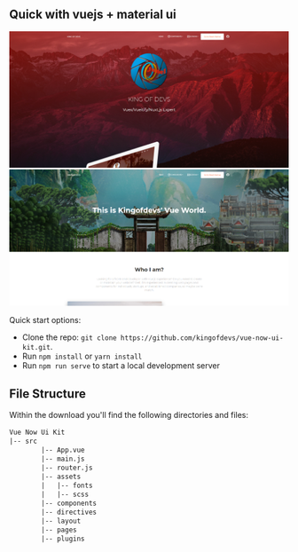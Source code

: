 
## Quick  with vuejs + material ui

<img src="screens/1.png">

<img src="screens/2.png">

Quick start options:

- Clone the repo: `git clone https://github.com/kingofdevs/vue-now-ui-kit.git`.
- Run `npm install` or `yarn install`
- Run `npm run serve` to start a local development server


## File Structure

Within the download you'll find the following directories and files:

```
Vue Now Ui Kit
|-- src
        |-- App.vue
        |-- main.js
        |-- router.js
        |-- assets
        |   |-- fonts
        |   |-- scss
        |-- components
        |-- directives
        |-- layout
        |-- pages
        |-- plugins
```